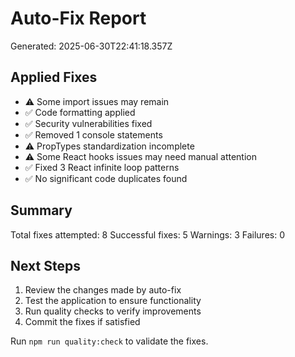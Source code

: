 # Auto-Fix Report

Generated: 2025-06-30T22:41:18.357Z

## Applied Fixes

- ⚠️ Some import issues may remain
- ✅ Code formatting applied
- ✅ Security vulnerabilities fixed
- ✅ Removed 1 console statements
- ⚠️ PropTypes standardization incomplete
- ⚠️ Some React hooks issues may need manual attention
- ✅ Fixed 3 React infinite loop patterns
- ✅ No significant code duplicates found

## Summary

Total fixes attempted: 8
Successful fixes: 5
Warnings: 3
Failures: 0

## Next Steps

1. Review the changes made by auto-fix
2. Test the application to ensure functionality
3. Run quality checks to verify improvements
4. Commit the fixes if satisfied

Run `npm run quality:check` to validate the fixes.
